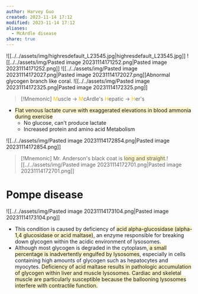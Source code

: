 ```yaml
---
author: Harvey Guo
created: 2023-11-14 17:12
modified: 2023-11-14 17:12
aliases:
  - McArdle disease
share: true
---
```

![[../../assets/img/highresdefault_L23545.jpg|highresdefault_L23545.jpg]]
![[../../assets/img/Pasted image 20231114171252.png|Pasted image 20231114171252.png]]
![[../../assets/img/Pasted image 20231114172027.png|Pasted image 20231114172027.png]]Abnormal glycogen branch like coral.
![[../../assets/img/Pasted image 20231114172325.png|Pasted image 20231114172325.png]]
>[!Mnemonic] 
><font color="#ffc000">M</font>uscle -> <font color="#ffc000">M</font>cArdle's
><font color="#ffc000">H</font>epatic -> <font color="#ffc000">H</font>er's

- <span style="background:rgba(240, 200, 0, 0.2)">Flat venous lactate curve with exaggerated elevations in blood ammonia during exercise</span>
	- No glucose, can't produce lactate
	- Increased protein and amino acid Metabolism

![[../../assets/img/Pasted image 20231114172854.png|Pasted image 20231114172854.png]]
>[!Mnemonic] 
>Mr. Anderson's black coat is <span style="background:rgba(240, 200, 0, 0.2)">long and straight</span>.![[../../assets/img/Pasted image 20231114172701.png|Pasted image 20231114172701.png]]

# Pompe disease
![[../../assets/img/Pasted image 20231114173104.png|Pasted image 20231114173104.png]]
- This condition is caused by deficiency of <span style="background:rgba(240, 200, 0, 0.2)">acid alpha-glucosidase (alpha-1,4 glucosidase or acid maltase)</span>, an enzyme responsible for breaking down glycogen within the acidic environment of lysosomes.
- Although most glycogen is degraded in the cytoplasm,<span style="background:rgba(240, 200, 0, 0.2)"> a small percentage is inadvertently engulfed by lysosomes</span>, especially in cells containing high amounts of glycogen such as hepatocytes and myocytes. <span style="background:rgba(240, 200, 0, 0.2)"> Deficiency of acid maltase results in pathologic accumulation of glycogen within liver and muscle lysosomes.  Cardiac and skeletal muscle are particularly susceptible because the ballooning lysosomes interfere with contractile function.</span>